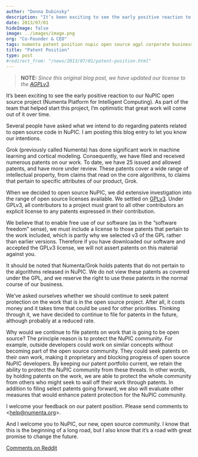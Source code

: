 ```yaml
---
author: "Donna Dubinsky"
description: "It’s been exciting to see the early positive reaction to our NuPIC open source project (Numenta Platform for Intelligent Computing).  As part of the team that helped start this project, I’m optimistic that great work will come out of it"
date: 2013/07/01
hideImage: false
image: ../images/image.png
org: "Co-Founder & CEO"
tags: numenta patent position nupic open source agpl corporate business strategy
title: "Patent Position"
type: post
#redirect_from: "/news/2013/07/01/patent-position.html"
---
```


> **NOTE:** *Since this original blog post, we have updated our license
  to the [AGPLv3](/blog/2015/08/17/licensing-update/).*

It’s been exciting to see the early positive reaction to our NuPIC open source
project (Numenta Platform for Intelligent Computing).  As part of the team that
helped start this project, I’m optimistic that great work will come out of it
over time.

Several people have asked what we intend to do regarding patents related to open
source code in NuPIC. I am posting this blog entry to let you know our
intentions.

Grok (previously called Numenta) has done significant work in machine learning
and cortical modeling.  Consequently, we have filed and received numerous
patents on our work.  To date, we have 25 issued and allowed patents, and have
more under review.  These patents cover a wide range of intellectual property,
from claims that read on the core algorithms, to claims that pertain to specific
attributes of our product, Grok.

When we decided to open source NuPIC, we did extensive investigation into the
range of open source licenses available.  We settled on
[GPLv3](http://opensource.org/licenses/GPL-3.0). Under GPLv3, all contributors
to a project must grant to all other contributors an explicit license to any
patents expressed in their contribution.

We believe that to enable free use of our software (as in the “software freedom”
sense), we must include a license to those patents that pertain to the work
included, which is partly why we selected v3 of the GPL rather than earlier
versions.  Therefore if you have downloaded our software and accepted the GPLv3
license, we will not assert patents on this material against you.

It should be noted that Numenta/Grok holds patents that do not pertain to the
algorithms released in NuPIC.  We do not view these patents as covered under the
GPL, and we reserve the right to use these patents in the normal course of our
business.

We’ve asked ourselves whether we should continue to seek patent protection on
the work that is in the open source project.  After all, it costs money and it
takes time that could be used for other priorities.  Thinking through it, we
have decided to continue to file for patents in the future, although probably at
a reduced rate.

Why would we continue to file patents on work that is going to be open source?
The principle reason is to protect the NuPIC community.  For example, outside
developers could work on similar concepts without becoming part of the open
source community.  They could seek patents on their own work, making it
proprietary and blocking progress of open source NuPIC developers.  By keeping
our patent portfolio current, we retain the ability to protect the NuPIC
community from these threats.  In other words, by holding patents on the work,
we are able to protect the whole community from others who might seek to wall
off their work through patents. In addition to filing select patents going
forward, we also will evaluate other measures that would enhance patent
protection for the NuPIC community.

I welcome your feedback on our patent position.  Please send comments to
<[help@numenta.org](mailto:help@numenta.org)>.

And I welcome you to NuPIC, our new, open source community.  I know that this is
the beginning of a long road, but I also know that it’s a road with great
promise to change the future.

[Comments on Reddit](http://www.reddit.com/r/MachineLearning/comments/1hfo0k/nupic_patent_position/)
